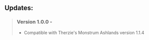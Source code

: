 <h2> Updates: </h2>

> ### Version 1.0.0 - 
> - Compatible with Therzie's Monstrum Ashlands version 1.1.4
